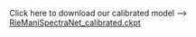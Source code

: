 Click here to download our calibrated model --> [RieManiSpectraNet_calibrated.ckpt](https://drive.google.com/file/d/1Vomf2Eo7QAe3WqRnuyBec20QF0xNPwP8/view?usp=sharing)
